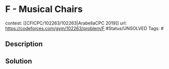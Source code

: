 # F - Musical Chairs

contest: [[CFICPC/102263/102263|ArabellaCPC 2019]]
url: https://codeforces.com/gym/102263/problem/F
#Status/UNSOLVED
Tags: #

## Description

## Solution


